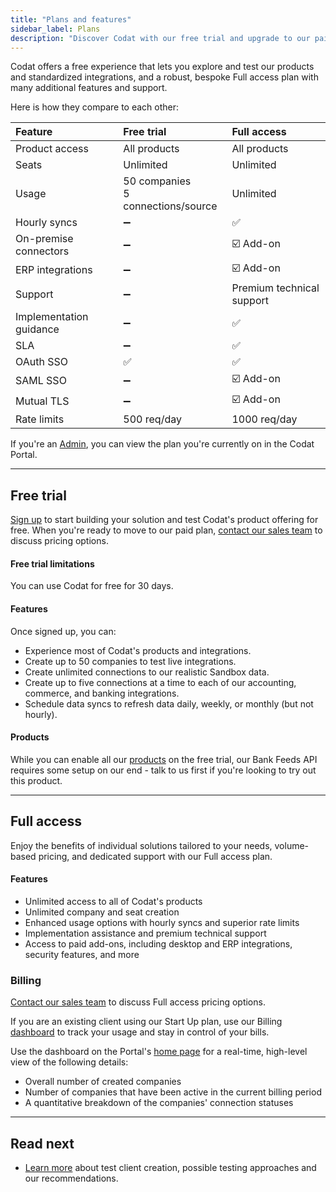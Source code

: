 ```yaml
---
title: "Plans and features"
sidebar_label: Plans
description: "Discover Codat with our free trial and upgrade to our paid plan to grow your solution"
---
```


Codat offers a free experience that lets you explore and test our products and standardized integrations, and a robust, bespoke Full access plan with many additional features and support. 

Here is how they compare to each other:

| Feature                 | Free trial           | Full access       |
| :-                      | :--             | :--            |
| Product access          | All products   | All products        |
| Seats                   | Unlimited      | Unlimited        |
| Usage                   | 50 companies<br/>5 connections/source | Unlimited        |
| Hourly syncs            | ➖             | ✅              |
| On-premise connectors   | ➖             | ☑️ Add-on             |
| ERP integrations        | ➖             | ☑️ Add-on             |
| Support                 | ➖             | Premium technical support              |
| Implementation guidance | ➖             | ✅              |
| SLA                     | ➖             | ✅              |
| OAuth SSO               | ✅             | ✅              |
| SAML SSO                | ➖             | ☑️ Add-on              |
| Mutual TLS              | ➖             | ☑️ Add-on              |
| Rate limits             | 500 req/day     | 1000 req/day    |

If you're an [Admin](/configure/user-management/user-roles#administrator), you can view the plan you're currently on in the Codat Portal. 

---
## Free trial

[Sign up](https://signup.codat.io/) to start building your solution and test Codat's product offering for free. When you're ready to move to our paid plan, [contact our sales team](https://www.codat.io/plans/#get-in-touch) to discuss pricing options.

#### Free trial limitations

You can use Codat for free for 30 days.

#### Features

Once signed up, you can:

- Experience most of Codat's products and integrations.
- Create up to 50 companies to test live integrations.
- Create unlimited connections to our realistic Sandbox data.
- Create up to five connections at a time to each of our accounting, commerce, and banking integrations.
- Schedule data syncs to refresh data daily, weekly, or monthly (but not hourly).

#### Products

While you can enable all our [products](/products/overview) on the free trial, our Bank Feeds API requires some setup on our end - talk to us first if you're looking to try out this product.

---

## Full access

Enjoy the benefits of individual solutions tailored to your needs, volume-based pricing, and dedicated support with our Full access plan.

#### Features

- Unlimited access to all of Codat's products
- Unlimited company and seat creation
- Enhanced usage options with hourly syncs and superior rate limits
- Implementation assistance and premium technical support
- Access to paid add-ons, including desktop and ERP integrations, security features, and more

### Billing

[Contact our sales team](https://www.codat.io/plans/#get-in-touch) to discuss Full access pricing options.

If you are an existing client using our Start Up plan, use our Billing [dashboard](https://app.codat.io/settings/billing/usage) to track your usage and stay in control of your bills.

Use the dashboard on the Portal's [home page](https://app.codat.io/) for a real-time, high-level view of the following details:
- Overall number of created companies
- Number of companies that have been active in the current billing period
- A quantitative breakdown of the companies' connection statuses 

---
## Read next

* [Learn more](/using-the-api/testing) about test client creation, possible testing approaches and our recommendations.
